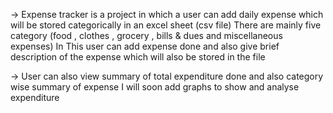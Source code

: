 -> Expense tracker is a project in which a user can add daily expense which will be stored categorically in an excel sheet (csv file) 
   There are mainly five category (food , clothes , grocery , bills & dues and miscellaneous expenses)
   In This user can add expense done and also give brief description of the expense which will also be stored in the file

-> User can also view summary of total expenditure done and also category wise summary of expense 
   I will soon add graphs to show and analyse expenditure 
